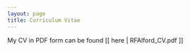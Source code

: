 ```yaml
---
layout: page
title: Curriculum Vitae
---
```


My CV in PDF form can be found [[ here | RFAlford_CV.pdf ]]



